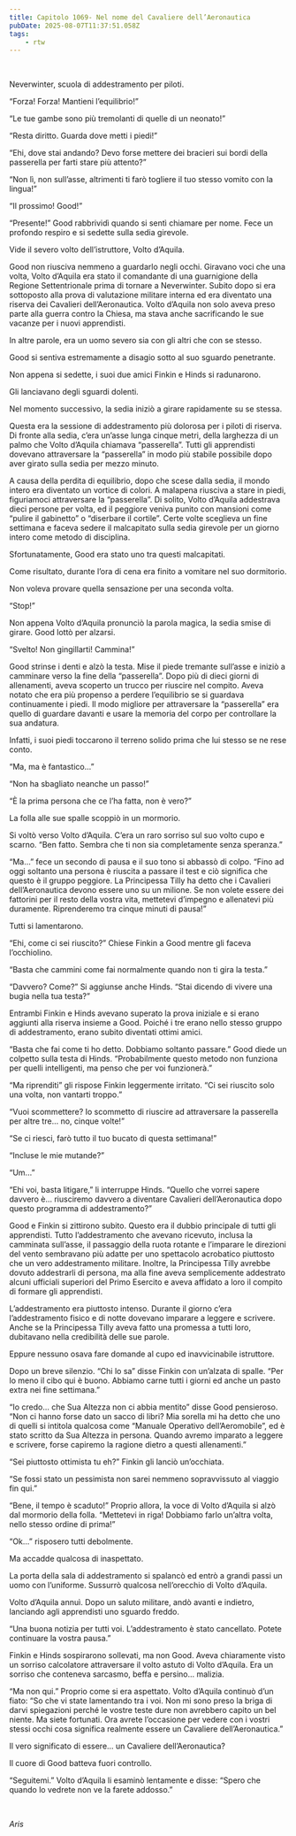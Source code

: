 ```yaml
---
title: Capitolo 1069- Nel nome del Cavaliere dell’Aeronautica
pubDate: 2025-08-07T11:37:51.058Z
tags:
    - rtw
---
```



&nbsp;


<strong> </strong>


Neverwinter, scuola di addestramento per piloti.


“Forza! Forza! Mantieni l’equilibrio!”


“Le tue gambe sono più tremolanti di quelle di un neonato!”


“Resta diritto. Guarda dove metti i piedi!”


“Ehi, dove stai andando? Devo forse mettere dei bracieri sui bordi della passerella per farti stare più attento?”


“Non lì, non sull’asse, altrimenti ti farò togliere il tuo stesso vomito con la lingua!”


“Il prossimo! Good!”


“Presente!” Good rabbrividì quando si sentì chiamare per nome. Fece un profondo respiro e si sedette sulla sedia girevole.


Vide il severo volto dell’istruttore, Volto d’Aquila.


Good non riusciva nemmeno a guardarlo negli occhi. Giravano voci che una volta, Volto d’Aquila era stato il comandante di una guarnigione della Regione Settentrionale prima di tornare a Neverwinter. Subito dopo si era sottoposto alla prova di valutazione militare interna ed era diventato una riserva dei Cavalieri dell’Aeronautica. Volto d’Aquila non solo aveva preso parte alla guerra contro la Chiesa, ma stava anche sacrificando le sue vacanze per i nuovi apprendisti.


In altre parole, era un uomo severo sia con gli altri che con se stesso.


Good si sentiva estremamente a disagio sotto al suo sguardo penetrante.


Non appena si sedette, i suoi due amici Finkin e Hinds si radunarono.


Gli lanciavano degli sguardi dolenti.


Nel momento successivo, la sedia iniziò a girare rapidamente su se stessa.


Questa era la sessione di addestramento più dolorosa per i piloti di riserva. Di fronte alla sedia, c’era un’asse lunga cinque metri, della larghezza di un palmo che Volto d’Aquila chiamava “passerella”. Tutti gli apprendisti dovevano attraversare la “passerella” in modo più stabile possibile dopo aver girato sulla sedia per mezzo minuto.


A causa della perdita di equilibrio, dopo che scese dalla sedia, il mondo intero era diventato un vortice di colori. A malapena riusciva a stare in piedi, figuriamoci attraversare la “passerella”. Di solito, Volto d’Aquila addestrava dieci persone per volta, ed il peggiore veniva punito con mansioni come “pulire il gabinetto” o “diserbare il cortile”. Certe volte sceglieva un fine settimana e faceva sedere il malcapitato sulla sedia girevole per un giorno intero come metodo di disciplina.


Sfortunatamente, Good era stato uno tra questi malcapitati.


Come risultato, durante l’ora di cena era finito a vomitare nel suo dormitorio.


Non voleva provare quella sensazione per una seconda volta.


“Stop!”


Non appena Volto d’Aquila pronunciò la parola magica, la sedia smise di girare. Good lottò per alzarsi.


“Svelto! Non gingillarti! Cammina!”


Good strinse i denti e alzò la testa. Mise il piede tremante sull’asse e iniziò a camminare verso la fine della “passerella”. Dopo più di dieci giorni di allenamenti, aveva scoperto un trucco per riuscire nel compito. Aveva notato che era più propenso a perdere l’equilibrio se si guardava continuamente i piedi. Il modo migliore per attraversare la “passerella” era quello di guardare davanti e usare la memoria del corpo per controllare la sua andatura.


Infatti, i suoi piedi toccarono il terreno solido prima che lui stesso se ne rese conto.


“Ma, ma è fantastico...”


“Non ha sbagliato neanche un passo!”


“È la prima persona che ce l’ha fatta, non è vero?”


La folla alle sue spalle scoppiò in un mormorio.


Si voltò verso Volto d’Aquila. C’era un raro sorriso sul suo volto cupo e scarno. “Ben fatto. Sembra che ti non sia completamente senza speranza.”


“Ma...” fece un secondo di pausa e il suo tono si abbassò di colpo. “Fino ad oggi soltanto una persona è riuscita a passare il test e ciò significa che questo è il gruppo peggiore. La Principessa Tilly ha detto che i Cavalieri dell’Aeronautica devono essere uno su un milione. Se non volete essere dei fattorini per il resto della vostra vita, mettetevi d’impegno e allenatevi più duramente. Riprenderemo tra cinque minuti di pausa!”


Tutti si lamentarono.


“Ehi, come ci sei riuscito?” Chiese Finkin a Good mentre gli faceva l’occhiolino.


“Basta che cammini come fai normalmente quando non ti gira la testa.”


“Davvero? Come?” Si aggiunse anche Hinds. “Stai dicendo di vivere una bugia nella tua testa?”


Entrambi Finkin e Hinds avevano superato la prova iniziale e si erano aggiunti alla riserva insieme a Good. Poiché i tre erano nello stesso gruppo di addestramento, erano subito diventati ottimi amici.


“Basta che fai come ti ho detto. Dobbiamo soltanto passare.” Good diede un colpetto sulla testa di Hinds. “Probabilmente questo metodo non funziona per quelli intelligenti, ma penso che per voi funzionerà.”


“Ma riprenditi” gli rispose Finkin leggermente irritato. “Ci sei riuscito solo una volta, non vantarti troppo.”


“Vuoi scommettere? Io scommetto di riuscire ad attraversare la passerella per altre tre... no, cinque volte!”


“Se ci riesci, farò tutto il tuo bucato di questa settimana!”


“Incluse le mie mutande?”


“Um...”


“Ehi voi, basta litigare,” li interruppe Hinds. “Quello che vorrei sapere davvero è... riusciremo davvero a diventare Cavalieri dell’Aeronautica dopo questo programma di addestramento?”


Good e Finkin si zittirono subito. Questo era il dubbio principale di tutti gli apprendisti. Tutto l’addestramento che avevano ricevuto, inclusa la camminata sull’asse, il passaggio della ruota rotante e l’imparare le direzioni del vento sembravano più adatte per uno spettacolo acrobatico piuttosto che un vero addestramento militare. Inoltre, la Principessa Tilly avrebbe dovuto addestrarli di persona, ma alla fine aveva semplicemente addestrato alcuni ufficiali superiori del Primo Esercito e aveva affidato a loro il compito di formare gli apprendisti.


L’addestramento era piuttosto intenso. Durante il giorno c’era l’addestramento fisico e di notte dovevano imparare a leggere e scrivere. Anche se la Principessa Tilly aveva fatto una promessa a tutti loro, dubitavano nella credibilità delle sue parole.


Eppure nessuno osava fare domande al cupo ed inavvicinabile istruttore.


Dopo un breve silenzio. “Chi lo sa” disse Finkin con un’alzata di spalle. “Per lo meno il cibo qui è buono. Abbiamo carne tutti i giorni ed anche un pasto extra nei fine settimana.”


“Io credo... che Sua Altezza non ci abbia mentito” disse Good pensieroso. “Non ci hanno forse dato un sacco di libri? Mia sorella mi ha detto che uno di quelli si intitola qualcosa come “Manuale Operativo dell’Aeromobile”, ed è stato scritto da Sua Altezza in persona. Quando avremo imparato a leggere e scrivere, forse capiremo la ragione dietro a questi allenamenti.”


“Sei piuttosto ottimista tu eh?” Finkin gli lanciò un’occhiata.


“Se fossi stato un pessimista non sarei nemmeno sopravvissuto al viaggio fin qui.”


“Bene, il tempo è scaduto!” Proprio allora, la voce di Volto d’Aquila si alzò dal mormorio della folla. “Mettetevi in riga! Dobbiamo farlo un’altra volta, nello stesso ordine di prima!”


“Ok...” risposero tutti debolmente.


Ma accadde qualcosa di inaspettato.


La porta della sala di addestramento si spalancò ed entrò a grandi passi un uomo con l’uniforme. Sussurrò qualcosa nell’orecchio di Volto d’Aquila.


Volto d’Aquila annuì. Dopo un saluto militare, andò avanti e indietro, lanciando agli apprendisti uno sguardo freddo.


“Una buona notizia per tutti voi. L’addestramento è stato cancellato. Potete continuare la vostra pausa.”


Finkin e Hinds sospirarono sollevati, ma non Good. Aveva chiaramente visto un sorriso calcolatore attraversare il volto astuto di Volto d’Aquila. Era un sorriso che conteneva sarcasmo, beffa e persino... malizia.


“Ma non qui.” Proprio come si era aspettato. Volto d’Aquila continuò d’un fiato: “So che vi state lamentando tra i voi. Non mi sono preso la briga di darvi spiegazioni perché le vostre teste dure non avrebbero capito un bel niente. Ma siete fortunati. Ora avrete l’occasione per vedere con i vostri stessi occhi cosa significa realmente essere un Cavaliere dell’Aeronautica.”


Il vero significato di essere... un Cavaliere dell’Aeronautica?


Il cuore di Good batteva fuori controllo.


“Seguitemi.” Volto d’Aquila li esaminò lentamente e disse: “Spero che quando lo vedrete non ve la farete addosso.”


&nbsp;


<em>Aris</em>
                                


                                



